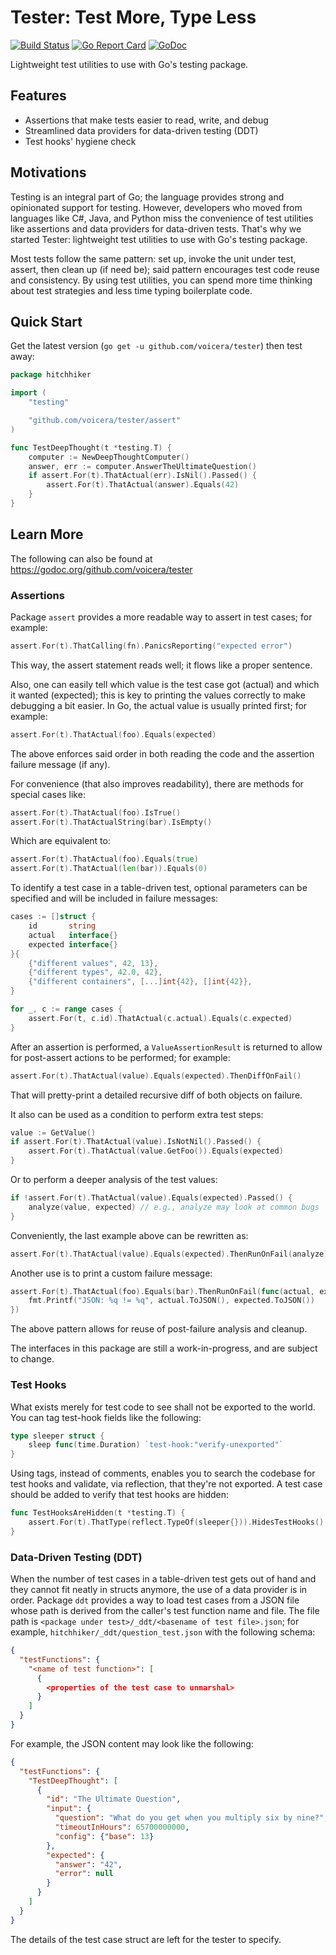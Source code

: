 # Tester: Test More, Type Less

[![Build Status](https://travis-ci.org/voicera/tester.svg?branch=master)](https://travis-ci.org/voicera/tester)
[![Go Report Card](https://goreportcard.com/badge/github.com/voicera/tester)](https://goreportcard.com/report/github.com/voicera/tester)
[![GoDoc](https://godoc.org/github.com/voicera/tester?status.svg)](https://godoc.org/github.com/voicera/tester)

Lightweight test utilities to use with Go's testing package.

## Features
* Assertions that make tests easier to read, write, and debug
* Streamlined data providers for data-driven testing (DDT)
* Test hooks' hygiene check

## Motivations
Testing is an integral part of Go; the language provides strong and opinionated
support for testing. However, developers who moved from languages like C#, Java,
and Python miss the convenience of test utilities like assertions and data
providers for data-driven tests. That's why we started Tester: lightweight test
utilities to use with Go's testing package.

Most tests follow the same pattern: set up, invoke the unit under test, assert,
then clean up (if need be); said pattern encourages test code reuse
and consistency. By using test utilities, you can spend more time thinking about
test strategies and less time typing boilerplate code.

## Quick Start
Get the latest version (`go get -u github.com/voicera/tester`) then test away:

```go
package hitchhiker

import (
    "testing"

    "github.com/voicera/tester/assert"
)

func TestDeepThought(t *testing.T) {
    computer := NewDeepThoughtComputer()
    answer, err := computer.AnswerTheUltimateQuestion()
    if assert.For(t).ThatActual(err).IsNil().Passed() {
        assert.For(t).ThatActual(answer).Equals(42)
    }
}
```

## Learn More
The following can also be found at <https://godoc.org/github.com/voicera/tester>

### Assertions
Package `assert` provides a more readable way to assert in test cases;
for example:

```go
assert.For(t).ThatCalling(fn).PanicsReporting("expected error")
```

This way, the assert statement reads well; it flows like a proper sentence.

Also, one can easily tell which value is the test case got (actual)
and which it wanted (expected); this is key to printing the values correctly
to make debugging a bit easier. In Go, the actual value is usually printed
first; for example:

```go
assert.For(t).ThatActual(foo).Equals(expected)
```

The above enforces said order in both reading the code and the assertion failure
message (if any).

For convenience (that also improves readability), there are methods for special
cases like:

```go
assert.For(t).ThatActual(foo).IsTrue()
assert.For(t).ThatActualString(bar).IsEmpty()
```

Which are equivalent to:

```go
assert.For(t).ThatActual(foo).Equals(true)
assert.For(t).ThatActual(len(bar)).Equals(0)
```

To identify a test case in a table-driven test, optional parameters can be
specified and will be included in failure messages:

```go
cases := []struct {
    id       string
    actual   interface{}
    expected interface{}
}{
    {"different values", 42, 13},
    {"different types", 42.0, 42},
    {"different containers", [...]int{42}, []int{42}},
}

for _, c := range cases {
    assert.For(t, c.id).ThatActual(c.actual).Equals(c.expected)
}
```

After an assertion is performed, a `ValueAssertionResult` is returned to allow
for post-assert actions to be performed; for example:

```go
assert.For(t).ThatActual(value).Equals(expected).ThenDiffOnFail()
```

That will pretty-print a detailed recursive diff of both objects on failure.

It also can be used as a condition to perform extra test steps:

```go
value := GetValue()
if assert.For(t).ThatActual(value).IsNotNil().Passed() {
    assert.For(t).ThatActual(value.GetFoo()).Equals(expected)
}
```

Or to perform a deeper analysis of the test values:

```go
if !assert.For(t).ThatActual(value).Equals(expected).Passed() {
    analyze(value, expected) // e.g., analyze may look at common bugs
}
```

Conveniently, the last example above can be rewritten as:

```go
assert.For(t).ThatActual(value).Equals(expected).ThenRunOnFail(analyze)
```

Another use is to print a custom failure message:

```go
assert.For(t).ThatActual(foo).Equals(bar).ThenRunOnFail(func(actual, expected interface{}) {
    fmt.Printf("JSON: %q != %q", actual.ToJSON(), expected.ToJSON())
})
```

The above pattern allows for reuse of post-failure analysis and cleanup.

The interfaces in this package are still a work-in-progress, and are subject
to change.

### Test Hooks
What exists merely for test code to see shall not be exported to the world.
You can tag test-hook fields like the following:

```go
type sleeper struct {
    sleep func(time.Duration) `test-hook:"verify-unexported"`
}
```

Using tags, instead of comments, enables you to search the codebase for test
hooks and validate, via reflection, that they're not exported.
A test case should be added to verify that test hooks are hidden:

```go
func TestHooksAreHidden(t *testing.T) {
    assert.For(t).ThatType(reflect.TypeOf(sleeper{})).HidesTestHooks()
}
```

### Data-Driven Testing (DDT)
When the number of test cases in a table-driven test gets out of hand and they
cannot fit neatly in structs anymore, the use of a data provider is in order.
Package `ddt` provides a way to load test cases from a JSON file whose path
is derived from the caller's test function name and file. The file path is
`<package under test>/_ddt/<basename of test file>.json`; for example,
`hitchhiker/_ddt/question_test.json` with the following schema:

```json
{
  "testFunctions": {
    "<name of test function>": [
      {
        <properties of the test case to unmarshal>
      }
    ]
  }
}
```

For example, the JSON content may look like the following:

```json
{
  "testFunctions": {
    "TestDeepThought": [
      {
        "id": "The Ultimate Question",
        "input": {
          "question": "What do you get when you multiply six by nine?",
          "timeoutInHours": 65700000000,
          "config": {"base": 13}
        },
        "expected": {
          "answer": "42",
          "error": null
        }
      }
    ]
  }
}
```

The details of the test case struct are left for the tester to specify.
